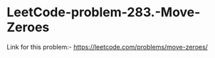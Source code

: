# LeetCode-problem-283.-Move-Zeroes
 Link for this problem:- https://leetcode.com/problems/move-zeroes/
